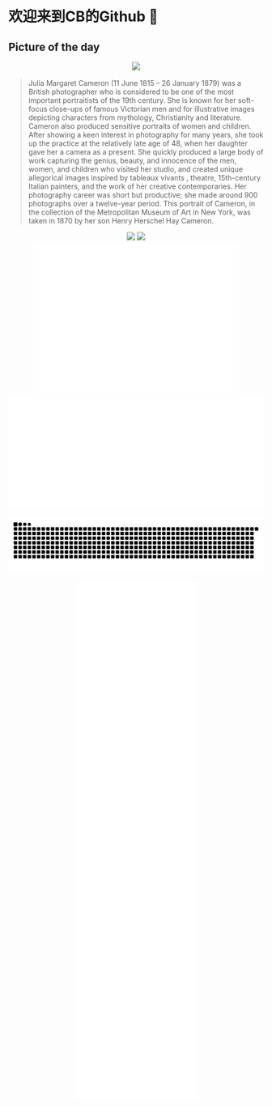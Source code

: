 
# 欢迎来到CB的Github 👋

## Picture of the day
<div align="center">
  <img width=330px src="https://upload.wikimedia.org/wikipedia/commons/thumb/6/62/Julia_Margaret_Cameron_MET_DP114480_-_Restoration.jpg/525px-Julia_Margaret_Cameron_MET_DP114480_-_Restoration.jpg" />
</div>

>Julia Margaret Cameron  (11 June 1815 – 26 January 1879) was a British photographer who is considered to be one of the most important portraitists of the 19th century. She is known for her  soft-focus  close-ups of famous  Victorian  men and for illustrative images depicting characters from mythology, Christianity and literature. Cameron also produced sensitive portraits of women and children. After showing a keen interest in photography for many years, she took up the practice at the relatively late age of 48, when her daughter gave her a camera as a present. She quickly produced a large body of work capturing the genius, beauty, and innocence of the men, women, and children who visited her studio, and created unique allegorical images inspired by  tableaux vivants , theatre, 15th-century Italian painters, and the work of her creative contemporaries. Her photography career was short but productive; she made around 900 photographs over a twelve-year period. This portrait of Cameron, in the collection of the  Metropolitan Museum of Art  in New York, was taken in 1870 by her son Henry Herschel Hay Cameron.


<div align="center">
  <img height="137px" src="https://github-readme-stats.vercel.app/api?username=SuperCB&show_icons=true&theme=radical" />
  <img height="137px" src="https://github-readme-stats.vercel.app/api/top-langs/?username=SuperCB&hide_title=true&hide_border=true&layout=compact&langs_count=6&text_color=000&icon_color=fff" />
</div>
<div align="center">
  <img height="300px" src="base_metrics.svg" />
  <img  src="metrics.plugin.calendar.full.svg" />
</div>

![](./contribution-snake/github-contribution-grid-snake.svg)

<div align="center">
  <img  src="plugin_metrics.svg" /> 
</div>
